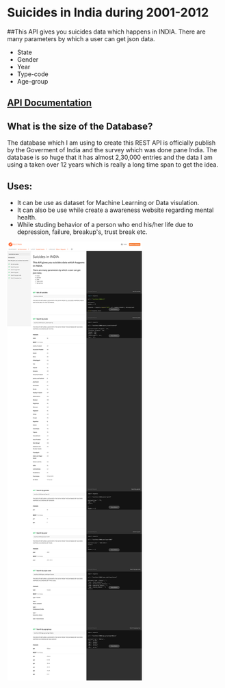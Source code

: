 # Suicides in India during 2001-2012
##This API gives you suicides data which happens in INDIA.  There are many parameters by which a user can get json data.
- State
- Gender
- Year
- Type-code
- Age-group

## [API Documentation](https://documenter.getpostman.com/view/16370359/TzkyNfqH)

## What is the size of the Database?

The database which I am using to create this REST API is officially publish by the Goverment of India and the survey which was done pane India.
The database is so huge that it has almost 2,30,000 entries and the data I am using a taken over 12 years which is really a long time span to get the idea.

## Uses:
- It can be use as dataset for Machine Learning or Data visulation.
- It can also be use while create a awareness website regarding mental health.
- While studing behavior of a person who end his/her life due to depression, failure, breakup's, trust break etc.


![alt text](https://github.com/polonium31/sucides_in_india_api/blob/master/image.png)
